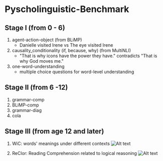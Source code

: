 # Pyscholinguistic-Benchmark

## Stage I (from 0 - 6)
1. agent-action-object (from BLiMP)
   - Danielle visited Irene vs The eye visited Irene
2. causality_conditionality (if, because, why) (from MultiNLI)
   - "That is why icons have the power they have." contradicts "That is why God moves me."
3. one-word-understanding
   - multiple choice questions for word-level understanding

## Stage II (from 6 -12)
1. grammar-comp
2. BLiMP-comp
3. grammar-diag
4. cola

## Stage III (from age 12 and later)

1. WiC: words' meanings under different contexts
   ![Alt text](./Stage\III/pics/WiC_pic1.png)

2. ReClor: Reading Comprehension related to logical reasoning
   ![Alt text](./Stage\III/pics/ReClor_pic1.png)

   
